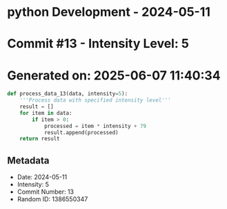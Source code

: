 ﻿# python Development - 2024-05-11
# Commit #13 - Intensity Level: 5
# Generated on: 2025-06-07 11:40:34
```python
def process_data_13(data, intensity=5):
    '''Process data with specified intensity level'''
    result = []
    for item in data:
        if item > 0:
            processed = item * intensity + 79
            result.append(processed)
    return result
```
## Metadata
- Date: 2024-05-11
- Intensity: 5
- Commit Number: 13
- Random ID: 1386550347
